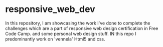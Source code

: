 # responsive_web_dev
In this repository, I am showcasing the work I've done to complete the challenges which are a part of responsive web design certification in Free Code Camp.
and some personal web design stuff.
IN this repo I predominantly work on 'vennela' Html5 and css.
